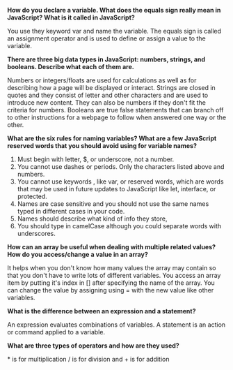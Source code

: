 <b>How do you declare a variable. What does the equals sign really mean in JavaScript? What is it called in JavaScript?</b>

You use they keyword var and name the variable. The equals sign is called an assignment operator and is used to define or assign a value to the variable.

<b>There are three big data types in JavaScript: numbers, strings, and booleans. Describe what each of them are.</b>

Numbers or integers/floats are used for calculations as well as for describing how a page will be displayed or interact. Strings are closed in quotes and they consist of letter and other characters and are used to introduce new content. They can also be numbers if they don't fit the criteria for numbers. Booleans are true false statements that can branch off to other instructions for a webpage to follow when answered one way or the other.

<b>What are the six rules for naming variables? What are a few JavaScript reserved words that you should avoid using for variable names?</b>

<ol>
<li>Must begin with letter, $, or underscore, not a number.</li>
<li>You cannot use dashes or periods. Only the characters listed above and numbers.</li>
<li>You cannot use keywords , like var, or reserved words, which are words that may be used in future updates to JavaScript like let, interface, or protected.</li>
<li>Names are case sensitive and you should not use the same names typed in different cases in your code.</li>
<li>Names should describe what kind of info they store,</li>
<li>You should type in camelCase although you could separate words with underscores.</li>
</ol>

<b>How can an array be useful when dealing with multiple related values? How do you access/change a value in an array?</b>

It helps when you don't know how many values the array may contain so that you don't have to write lots of different variables. You access an array item by putting it's index in [] after specifying the name of the array. You can change the value by assigning using = with the new value like other variables.

<b>What is the difference between an expression and a statement?</b>

An expression evaluates combinations of variables. A statement is an action or command applied to a variable.

<b>What are three types of operators and how are they used?</b>

&ast; is for multiplication / is for division and + is for addition
